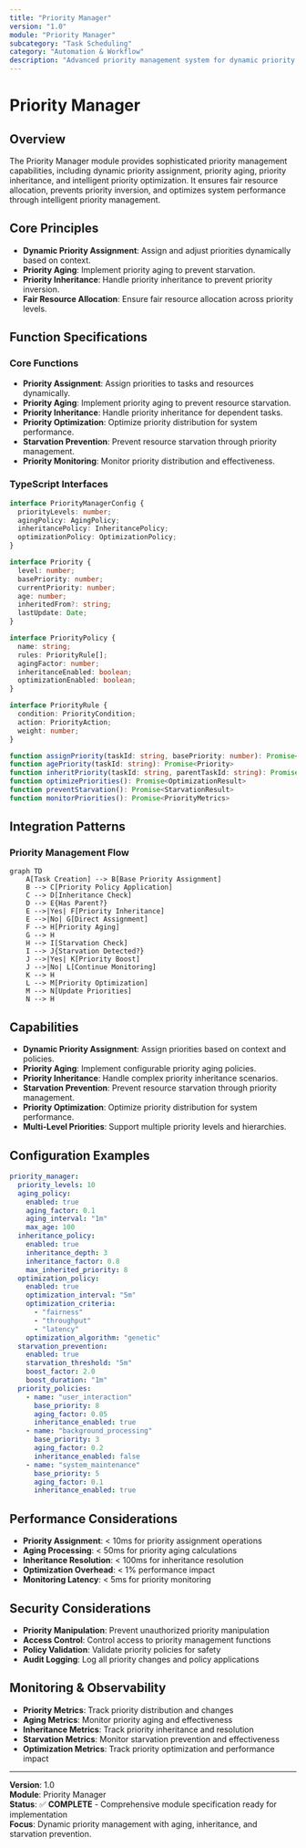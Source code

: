 ```yaml
---
title: "Priority Manager"
version: "1.0"
module: "Priority Manager"
subcategory: "Task Scheduling"
category: "Automation & Workflow"
description: "Advanced priority management system for dynamic priority assignment, priority aging, priority inheritance, and intelligent priority optimization across distributed workflows."
---
```


# **Priority Manager**

## **Overview**

The Priority Manager module provides sophisticated priority management capabilities, including dynamic priority assignment, priority aging, priority inheritance, and intelligent priority optimization. It ensures fair resource allocation, prevents priority inversion, and optimizes system performance through intelligent priority management.

## **Core Principles**
- **Dynamic Priority Assignment**: Assign and adjust priorities dynamically based on context.
- **Priority Aging**: Implement priority aging to prevent starvation.
- **Priority Inheritance**: Handle priority inheritance to prevent priority inversion.
- **Fair Resource Allocation**: Ensure fair resource allocation across priority levels.

## **Function Specifications**

### **Core Functions**
- **Priority Assignment**: Assign priorities to tasks and resources dynamically.
- **Priority Aging**: Implement priority aging to prevent resource starvation.
- **Priority Inheritance**: Handle priority inheritance for dependent tasks.
- **Priority Optimization**: Optimize priority distribution for system performance.
- **Starvation Prevention**: Prevent resource starvation through priority management.
- **Priority Monitoring**: Monitor priority distribution and effectiveness.

### **TypeScript Interfaces**
```typescript
interface PriorityManagerConfig {
  priorityLevels: number;
  agingPolicy: AgingPolicy;
  inheritancePolicy: InheritancePolicy;
  optimizationPolicy: OptimizationPolicy;
}

interface Priority {
  level: number;
  basePriority: number;
  currentPriority: number;
  age: number;
  inheritedFrom?: string;
  lastUpdate: Date;
}

interface PriorityPolicy {
  name: string;
  rules: PriorityRule[];
  agingFactor: number;
  inheritanceEnabled: boolean;
  optimizationEnabled: boolean;
}

interface PriorityRule {
  condition: PriorityCondition;
  action: PriorityAction;
  weight: number;
}

function assignPriority(taskId: string, basePriority: number): Promise<Priority>
function agePriority(taskId: string): Promise<Priority>
function inheritPriority(taskId: string, parentTaskId: string): Promise<Priority>
function optimizePriorities(): Promise<OptimizationResult>
function preventStarvation(): Promise<StarvationResult>
function monitorPriorities(): Promise<PriorityMetrics>
```

## **Integration Patterns**

### **Priority Management Flow**
```mermaid
graph TD
    A[Task Creation] --> B[Base Priority Assignment]
    B --> C[Priority Policy Application]
    C --> D[Inheritance Check]
    D --> E{Has Parent?}
    E -->|Yes| F[Priority Inheritance]
    E -->|No| G[Direct Assignment]
    F --> H[Priority Aging]
    G --> H
    H --> I[Starvation Check]
    I --> J{Starvation Detected?}
    J -->|Yes| K[Priority Boost]
    J -->|No| L[Continue Monitoring]
    K --> H
    L --> M[Priority Optimization]
    M --> N[Update Priorities]
    N --> H
```

## **Capabilities**
- **Dynamic Priority Assignment**: Assign priorities based on context and policies.
- **Priority Aging**: Implement configurable priority aging policies.
- **Priority Inheritance**: Handle complex priority inheritance scenarios.
- **Starvation Prevention**: Prevent resource starvation through priority management.
- **Priority Optimization**: Optimize priority distribution for system performance.
- **Multi-Level Priorities**: Support multiple priority levels and hierarchies.

## **Configuration Examples**
```yaml
priority_manager:
  priority_levels: 10
  aging_policy:
    enabled: true
    aging_factor: 0.1
    aging_interval: "1m"
    max_age: 100
  inheritance_policy:
    enabled: true
    inheritance_depth: 3
    inheritance_factor: 0.8
    max_inherited_priority: 8
  optimization_policy:
    enabled: true
    optimization_interval: "5m"
    optimization_criteria:
      - "fairness"
      - "throughput"
      - "latency"
    optimization_algorithm: "genetic"
  starvation_prevention:
    enabled: true
    starvation_threshold: "5m"
    boost_factor: 2.0
    boost_duration: "1m"
  priority_policies:
    - name: "user_interaction"
      base_priority: 8
      aging_factor: 0.05
      inheritance_enabled: true
    - name: "background_processing"
      base_priority: 3
      aging_factor: 0.2
      inheritance_enabled: false
    - name: "system_maintenance"
      base_priority: 5
      aging_factor: 0.1
      inheritance_enabled: true
```

## **Performance Considerations**
- **Priority Assignment**: < 10ms for priority assignment operations
- **Aging Processing**: < 50ms for priority aging calculations
- **Inheritance Resolution**: < 100ms for inheritance resolution
- **Optimization Overhead**: < 1% performance impact
- **Monitoring Latency**: < 5ms for priority monitoring

## **Security Considerations**
- **Priority Manipulation**: Prevent unauthorized priority manipulation
- **Access Control**: Control access to priority management functions
- **Policy Validation**: Validate priority policies for safety
- **Audit Logging**: Log all priority changes and policy applications

## **Monitoring & Observability**
- **Priority Metrics**: Track priority distribution and changes
- **Aging Metrics**: Monitor priority aging and effectiveness
- **Inheritance Metrics**: Track priority inheritance and resolution
- **Starvation Metrics**: Monitor starvation prevention and effectiveness
- **Optimization Metrics**: Track priority optimization and performance impact

---

**Version**: 1.0  
**Module**: Priority Manager  
**Status**: ✅ **COMPLETE** - Comprehensive module specification ready for implementation  
**Focus**: Dynamic priority management with aging, inheritance, and starvation prevention. 